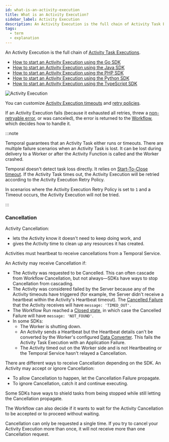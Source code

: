 ```yaml
---
id: what-is-an-activity-execution
title: What is an Activity Execution?
sidebar_label: Activity Execution
description: An Activity Execution is the full chain of Activity Task Executions.
tags:
  - term
  - explanation
---
```


An Activity Execution is the full chain of [Activity Task Executions](/concepts/what-is-an-activity-task-execution).

- [How to start an Activity Execution using the Go SDK](/go/spawning-activities)
- [How to start an Activity Execution using the Java SDK](/java/spawning-activities)
- [How to start an Activity Execution using the PHP SDK](/php/spawning-activities)
- [How to start an Activity Execution using the Python SDK](/python/spawning-activities)
- [How to start an Activity Execution using the TypeScript SDK](/typescript/spawning-activities)

![Activity Execution](/diagrams/activity-execution.svg)

You can customize [Activity Execution timeouts](/concepts/what-is-a-start-to-close-timeout) and [retry policies](/concepts/what-is-a-retry-policy).

If an Activity Execution fails (because it exhausted all retries, threw a [non-retryable error](/concepts/what-is-a-retry-policy#non-retryable-errors), or was canceled), the error is returned to the [Workflow](/workflows), which decides how to handle it.

:::note

Temporal guarantees that an Activity Task either runs or timeouts.
There are multiple failure scenarios when an Activity Task is lost.
It can be lost during delivery to a Worker or after the Activity Function is called and the Worker crashed.

Temporal doesn't detect task loss directly.
It relies on [Start-To-Close timeout](/concepts/what-is-a-start-to-close-timeout).
If the Activity Task times out, the Activity Execution will be retried according to the Activity Execution Retry Policy.

In scenarios where the Activity Execution Retry Policy is set to `1` and a Timeout occurs, the Activity Execution will not be tried.

:::

### Cancellation

Activity Cancellation:

- lets the Activity know it doesn't need to keep doing work, and
- gives the Activity time to clean up any resources it has created.

Activities must heartbeat to receive cancellations from a Temporal Service.

An Activity may receive Cancellation if:

- The Activity was requested to be Cancelled. This can often cascade from Workflow Cancellation, but not always—SDKs have ways to stop Cancellation from cascading. <!-- TODO link to workflow cancellation -->
- The Activity was considered failed by the Server because any of the Activity timeouts have triggered (for example, the Server didn't receive a heartbeat within the Activity's Heartbeat timeout). The [Cancelled Failure](/references/failures#cancelled-failure) that the Activity receives will have `message: 'TIMED_OUT'`.
- The Workflow Run reached a [Closed state](/workflows#status), in which case the Cancelled Failure will have `message: 'NOT_FOUND'`.
- In some SDKs:
  - The Worker is shutting down.
  - An Activity sends a Heartbeat but the Heartbeat details can't be converted by the Worker's configured [Data Converter](/concepts/what-is-a-data-converter). This fails the Activity Task Execution with an Application Failure.
  - The Activity timed out on the Worker side and is not Heartbeating or the Temporal Service hasn't relayed a Cancellation.

There are different ways to receive Cancellation depending on the SDK. <!-- TODO link to dev guide -->
An Activity may accept or ignore Cancellation:

- To allow Cancellation to happen, let the Cancellation Failure propagate.
- To ignore Cancellation, catch it and continue executing.

Some SDKs have ways to shield tasks from being stopped while still letting the Cancellation propagate.

The Workflow can also decide if it wants to wait for the Activity Cancellation to be accepted or to proceed without waiting.

Cancellation can only be requested a single time.
If you try to cancel your Activity Execution more than once, it will not receive more than one Cancellation request.
